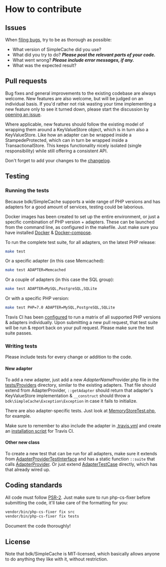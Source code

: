 # How to contribute

## Issues

When [filing bugs](https://github.com/bkdotcom/SimpleCache/issues/new),
try to be as thorough as possible:
* What version of SimpleCache did you use?
* What did you try to do? ***Please post the relevant parts of your code.***
* What went wrong? ***Please include error messages, if any.***
* What was the expected result?


## Pull requests

Bug fixes and general improvements to the existing codebase are always welcome.
New features are also welcome, but will be judged on an individual basis. If
you'd rather not risk wasting your time implementing a new feature only to see
it turned down, please start the discussion by
[opening an issue](https://github.com/bkdotcom/SimpleCache/issues/new).

Where applicable, new features should follow the existing model of wrapping them
around a KeyValueStore object, which is in turn also a KeyValueStore. Like how
an adapter can be wrapped inside a StampedeProtected, which can in turn be
wrapped inside a TransactionalStore. This keeps functionality nicely isolated
(single responsibility) while still offering a consistent API.

Don't forget to add your changes to the [changelog](CHANGELOG.md).


## Testing

### Running the tests

Because bdk/SimpleCache supports a wide range of PHP versions and has adapters for a
good amount of services, testing could be laborious.

Docker images has been created to set up the entire environment, or just a
specific combination of PHP version + adapters. These can be launched from the
command line, as configured in the makefile. Just make sure you have installed
[Docker](https://docs.docker.com/engine/installation/) &
[Docker-compose](https://docs.docker.com/compose/install/).

To run the complete test suite, for all adapters, on the latest PHP release:

```sh
make test
```

Or a specific adapter (in this case Memcached):

```sh
make test ADAPTER=Memcached
```

Or a couple of adapters (in this case the SQL group):

```sh
make test ADAPTER=MySQL,PostgreSQL,SQLite
```

Or with a specific PHP version:

```sh
make test PHP=7.0 ADAPTER=MySQL,PostgreSQL,SQLite
```

Travis CI has been [configured](.travis.yml) to run a matrix of all supported
PHP versions & adapters individually. Upon submitting a new pull request, that
test suite will be run & report back on your pull request. Please make sure the
test suite passes.


### Writing tests

Please include tests for every change or addition to the code.


#### New adapter

To add a new adapter, just add a new *AdapterName*Provider.php file in the
[tests/Providers](tests/Providers) directory, similar to the existing adapters.
That file should extend from AdapterProvider, `::getAdapter` should return that
adapter's KeyValueStore implementation & `__construct` should throw a
`bdk\SimpleCache\Exception\Exception` in case it fails to initialize.

There are also adapter-specific tests. Just look at
[MemoryStoreTest.php](tests/Adapters/MemoryStoreTest.php), for example.

Make sure to remember to also include the adapter in [.travis.yml](.travis.yml)
and create an [installation script](tests/.travis) for Travis CI.


#### Other new class

To create a new test that can be run for all adapters, make sure it extends from
[AdapterProviderTestInterface](tests/AdapterProviderTestInterface.php) and has a
static function `::suite` that calls
[AdapterProvider](tests/AdapterTestProvider.php). Or just extend
[AdapterTestCase](tests/AdapterTestCase.php) directly, which has that already
wired up.


## Coding standards

All code must follow [PSR-2](http://www.php-fig.org/psr/psr-2/). Just make sure
to run php-cs-fixer before submitting the code, it'll take care of the
formatting for you:

```sh
vendor/bin/php-cs-fixer fix src
vendor/bin/php-cs-fixer fix tests
```

Document the code thoroughly!


## License

Note that bdk/SimpleCache is MIT-licensed, which basically allows anyone to do
anything they like with it, without restriction.
